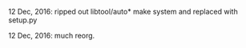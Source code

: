 12 Dec, 2016: ripped out libtool/auto* make system and replaced with setup.py

12 Dec, 2016: much reorg.
